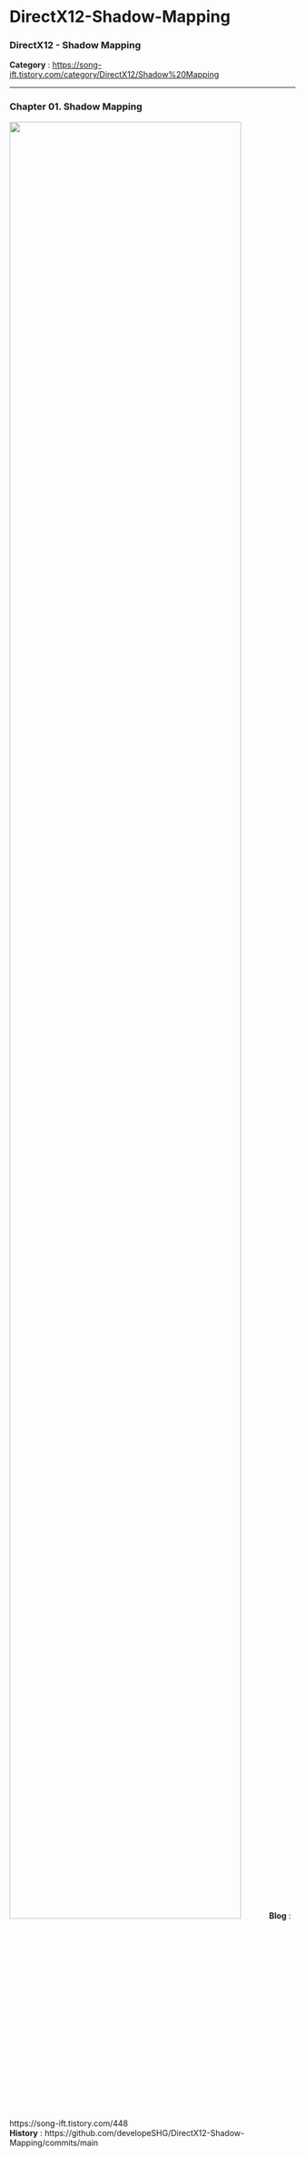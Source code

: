 # DirectX12-Shadow-Mapping
<h3>DirectX12 - Shadow Mapping</h3>

<b>Category</b> : https://song-ift.tistory.com/category/DirectX12/Shadow%20Mapping

<hr size="5">

<h3>Chapter 01. Shadow Mapping</h3>
<img width="90%" src="https://user-images.githubusercontent.com/79896868/254764000-3021d688-900b-4011-8e2e-0013027a5740.png"/>
<b>Blog</b> : https://song-ift.tistory.com/448
<br><b>History</b> : https://github.com/developeSHG/DirectX12-Shadow-Mapping/commits/main

